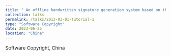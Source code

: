 ```yaml
---
title: " An offline handwritten signature generation system based on the variational-autoencoder technique "
collection: talks
permalink: /talks/2013-03-01-tutorial-1
type: "Software Copyright"
date: 2023-06-25
location: "China"
---
```

<span style="font-size:15px;">Software Copyright, China</span>
